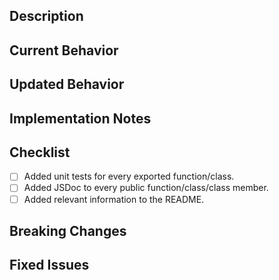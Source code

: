 <!-- See CONTRIBUTING.md for general guidelines on contributions. -->
<!-- Don't forget to target your pull request exclusively against the `dev` branch. -->

## Description

<!-- What does the pull request do? -->
<!-- Provide background on the PR, including links to related issues, etc. -->

## Current Behavior

<!-- If the PR is a fix, describe the current incorrect behavior. Otherwise, delete this section. -->

## Updated Behavior

<!-- If the PR is a fix, describe the updated/expected behavior. Otherwise, delete this section. -->

## Implementation Notes

<!-- How was the solution implemented (if it's not obvious)? -->
<!-- Include any information that might be useful to a reviewer here, if any. Otherwise, delete this section. -->

## Checklist

 - [ ] Added unit tests for every exported function/class.
 - [ ] Added JSDoc to every public function/class/class member.
 - [ ] Added relevant information to the README.

## Breaking Changes

<!-- List any breaking changes here, if any. Otherwise, delete this section. -->

## Fixed Issues

<!--

If the pull request fixes issue(s), list them like this:

Fixes #123
Fixes #456

Otherwise, delete this section.

-->
